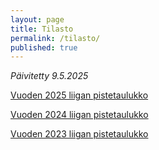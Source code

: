 ```yaml
---
layout: page
title: Tilasto
permalink: /tilasto/
published: true
---
```

*Päivitetty 9.5.2025*

[Vuoden 2025 liigan pistetaulukko](https://docs.google.com/spreadsheets/d/1UfB7mEqNf8ZBSsxKYx-goBYkAHIX1DQuva4Me2yT7YQ/edit?usp=sharing)

[Vuoden 2024 liigan pistetaulukko](https://docs.google.com/spreadsheets/d/17wLkzb9PvC-7JwXFBYg8CLBWGYjcfzkmWrMDkVdEiU0/edit?usp=sharing)   
   
[Vuoden 2023 liigan pistetaulukko](https://docs.google.com/spreadsheets/d/1zxV7QqzqXrQr77YUB37c-gnBWg9wSHVnGR6VByUGY2k/edit?usp=sharing) 
<!--- Tähän tulee pisteet, voi käyttää Markdown-taulukkoa.-->

